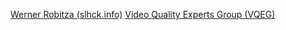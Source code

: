 [Werner Robitza (slhck.info)](https://slhck.info/)
[Video Quality Experts Group (VQEG)](https://vqeg.org/video-datasets-and-organizations.aspx)
